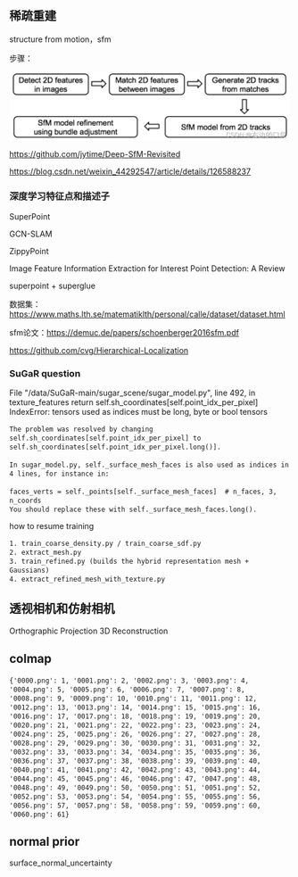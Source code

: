 ## 稀疏重建

structure from motion，sfm

步骤：

![alt text](image.png)

https://github.com/jytime/Deep-SfM-Revisited

https://blog.csdn.net/weixin_44292547/article/details/126588237

### 深度学习特征点和描述子

SuperPoint

GCN-SLAM

ZippyPoint

Image Feature Information Extraction for Interest Point Detection: A Review

superpoint + superglue

数据集：https://www.maths.lth.se/matematiklth/personal/calle/dataset/dataset.html

sfm论文：https://demuc.de/papers/schoenberger2016sfm.pdf


https://github.com/cvg/Hierarchical-Localization

### SuGaR question

File "/data/SuGaR-main/sugar_scene/sugar_model.py", line 492, in texture_features
return self.sh_coordinates[self.point_idx_per_pixel]
IndexError: tensors used as indices must be long, byte or bool tensors

```
The problem was resolved by changing self.sh_coordinates[self.point_idx_per_pixel] to self.sh_coordinates[self.point_idx_per_pixel.long()].

In sugar_model.py, self._surface_mesh_faces is also used as indices in 4 lines, for instance in:

faces_verts = self._points[self._surface_mesh_faces]  # n_faces, 3, n_coords
You should replace these with self._surface_mesh_faces.long().
```

how to resume training

```
1. train_coarse_density.py / train_coarse_sdf.py
2. extract_mesh.py
3. train_refined.py (builds the hybrid representation mesh + Gaussians)
4. extract_refined_mesh_with_texture.py
```

## 透视相机和仿射相机

Orthographic Projection 3D Reconstruction

## colmap

```
{'0000.png': 1, '0001.png': 2, '0002.png': 3, '0003.png': 4, '0004.png': 5, '0005.png': 6, '0006.png': 7, '0007.png': 8, '0008.png': 9, '0009.png': 10, '0010.png': 11, '0011.png': 12, '0012.png': 13, '0013.png': 14, '0014.png': 15, '0015.png': 16, '0016.png': 17, '0017.png': 18, '0018.png': 19, '0019.png': 20, '0020.png': 21, '0021.png': 22, '0022.png': 23, '0023.png': 24, '0024.png': 25, '0025.png': 26, '0026.png': 27, '0027.png': 28, '0028.png': 29, '0029.png': 30, '0030.png': 31, '0031.png': 32, '0032.png': 33, '0033.png': 34, '0034.png': 35, '0035.png': 36, '0036.png': 37, '0037.png': 38, '0038.png': 39, '0039.png': 40, '0040.png': 41, '0041.png': 42, '0042.png': 43, '0043.png': 44, '0044.png': 45, '0045.png': 46, '0046.png': 47, '0047.png': 48, '0048.png': 49, '0049.png': 50, '0050.png': 51, '0051.png': 52, '0052.png': 53, '0053.png': 54, '0054.png': 55, '0055.png': 56, '0056.png': 57, '0057.png': 58, '0058.png': 59, '0059.png': 60, '0060.png': 61}
```

## normal prior

surface_normal_uncertainty






